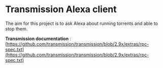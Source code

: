# Transmission Alexa client
The aim for this project is to ask Alexa about running torrents and able to stop them.  

__Transmission documentation__ : [https://github.com/transmission/transmission/blob/2.9x/extras/rpc-spec.txt](https://github.com/transmission/transmission/blob/2.9x/extras/rpc-spec.txt)